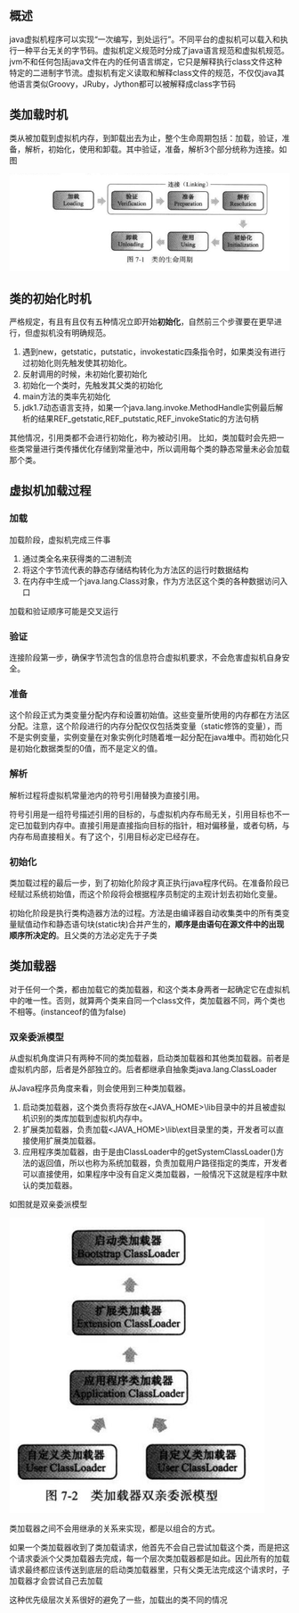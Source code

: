 ## 概述

java虚拟机程序可以实现“一次编写，到处运行”。不同平台的虚拟机可以载入和执行一种平台无关的字节码。虚拟机定义规范时分成了java语言规范和虚拟机规范。jvm不和任何包括java文件在内的任何语言绑定，它只是解释执行class文件这种特定的二进制字节流。虚拟机有定义读取和解释class文件的规范，不仅仅java其他语言类似Groovy，JRuby，Jython都可以被解释成class字节码

## 类加载时机

类从被加载到虚拟机内存，到卸载出去为止，整个生命周期包括：加载，验证，准备，解析，初始化，使用和卸载。其中验证，准备，解析3个部分统称为连接。如图

![](image/class_life.jpg)

## 类的初始化时机

严格规定，有且有且仅有五种情况立即开始**初始化**，自然前三个步骤要在更早进行，但虚拟机没有明确规范。

1. 遇到new，getstatic，putstatic，invokestatic四条指令时，如果类没有进行过初始化则先触发使其初始化。
2. 反射调用的时候，未初始化要初始化
3. 初始化一个类时，先触发其父类的初始化
4. main方法的类率先初始化
5. jdk1.7动态语言支持，如果一个java.lang.invoke.MethodHandle实例最后解析的结果REF_getstatic,REF_putstatic,REF_invokeStatic的方法句柄

其他情况，引用类都不会进行初始化，称为被动引用。
比如，类加载时会先把一些类常量进行类传播优化存储到常量池中，所以调用每个类的静态常量未必会加载那个类。

## 虚拟机加载过程

### 加载
加载阶段，虚拟机完成三件事
1. 通过类全名来获得类的二进制流
2. 将这个字节流代表的静态存储结构转化为方法区的运行时数据结构
3. 在内存中生成一个java.lang.Class对象，作为方法区这个类的各种数据访问入口

加载和验证顺序可能是交叉运行

### 验证
连接阶段第一步，确保字节流包含的信息符合虚拟机要求，不会危害虚拟机自身安全。

### 准备

这个阶段正式为类变量分配内存和设置初始值。这些变量所使用的内存都在方法区分配。注意，这个阶段进行的内存分配仅仅包括类变量（static修饰的变量），而不是实例变量，实例变量在对象实例化时随着堆一起分配在java堆中。而初始化只是初始化数据类型的0值，而不是定义的值。

### 解析

解析过程将虚拟机常量池内的符号引用替换为直接引用。

符号引用是一组符号描述引用的目标的，与虚拟机内存布局无关，引用目标也不一定已加载到内存中。直接引用是直接指向目标的指针，相对偏移量，或者句柄，与内存布局直接相关。有了这个，引用目标必定已经存在。

### 初始化
类加载过程的最后一步，到了初始化阶段才真正执行java程序代码。在准备阶段已经赋过系统初始值，而这个阶段将会根据程序员制定的主观计划去初始化变量。

初始化阶段是执行类构造器<clinit>方法的过程。<clinit>方法是由编译器自动收集类中的所有类变量赋值动作和静态语句块(static块)合并产生的，**顺序是由语句在源文件中的出现顺序所决定的**。且父类的<clinit>方法必定先于子类

## 类加载器
对于任何一个类，都由加载它的类加载器，和这个类本身两者一起确定它在虚拟机中的唯一性。否则，就算两个类来自同一个class文件，类加载器不同，两个类也不相等。(instanceof的值为false)

### 双亲委派模型

从虚拟机角度讲只有两种不同的类加载器，启动类加载器和其他类加载器。前者是虚拟机内部，后者是外部独立的。后者都继承自抽象类java.lang.ClassLoader

从Java程序员角度来看，则会使用到三种类加载器。
1. 启动类加载器，这个类负责将存放在<JAVA_HOME>\lib目录中的并且被虚拟机识别的类库加载到虚拟机内存中。
2. 扩展类加载器，负责加载<JAVA_HOME>\lib\ext目录里的类，开发者可以直接使用扩展类加载器。
3. 应用程序类加载器，由于是由ClassLoader中的getSystemClassLoader()方法的返回值，所以也称为系统加载器，负责加载用户路径指定的类库，开发者可以直接使用，如果程序中没有自定义类加载器，一般情况下这就是程序中默认的类加载器。

如图就是双亲委派模型

![](image/classloader.jpg)

类加载器之间不会用继承的关系来实现，都是以组合的方式。

如果一个类加载器收到了类加载请求，他首先不会自己尝试加载这个类，而是把这个请求委派个父类加载器去完成，每一个层次类加载器都是如此。因此所有的加载请求最终都应该传送到底层的启动类加载器里，只有父类无法完成这个请求时，子加载器才会尝试自己去加载

这种优先级层次关系很好的避免了一些，加载出的类不同的情况

